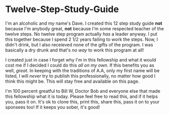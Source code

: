 # Twelve-Step-Study-Guide

I'm an alcoholic and my name's Dave.  I created this 12 step study guide **not** because I'm anybody great, **not** because I'm some respected teacher of the twelve steps. No
twelve step program actually *has* a leader anyway. I put this together because I spend 2 1/2 years failing to work the steps. Now, I didn't drink, but I also receieved none of
the gifts of the program. I was basically a dry drunk and that's *no way* to work this program at all!

I created just in case I forget why I'm in this fellowship and what it would cost me if I decided I could do this *all on my own*. If this benefits you as well, *great*.
In keeping with the traditions of A.A, only my first name will be listed, I will *never* try to publish this professionally, no matter how good I think this might be.
This will stay free and available on this page.

I'm 100 percent greatful to Bill W, Doctor Bob and everyone else that made this fellowship what it is today. Please feel free to read this, and if it helps you, pass it on. 
It's ok to clone this, print this, share this, pass it on to your sponsees too! If it keeps you sober, it's good!
